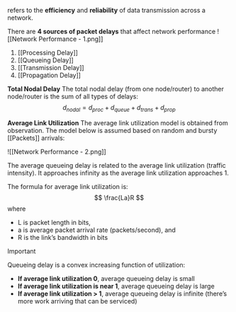 refers to the **efficiency** and **reliability** of data transmission across a network.

There are **4 sources of packet delays** that affect network performance
![[Network Performance - 1.png]]

1. [[Processing Delay]]
2. [[Queueing Delay]]
3. [[Transmission Delay]]
4. [[Propagation Delay]]

**Total Nodal Delay**
The total nodal delay (from one node/router) to another node/router is the sum of all types of delays: 
$$
d_{nodal}=d_{proc}+d_{queue}+d_{trans}+d_{prop}
$$

**Average Link Utilization**
The average link utilization model is obtained from observation. The model below is assumed based on random and bursty [[Packets]] arrivals:

![[Network Performance - 2.png]]

The average queueing delay is related to the average link utilization (traffic intensity). It approaches infinity as the average link utilization approaches 1.

The formula for average link utilization is:
$$
\frac{La}R
$$
where 
- L is packet length in bits, 
- a is average packet arrival rate (packets/second), and 
- R is the link’s bandwidth in bits

>[!IMPORTANT]
>Queueing delay is a convex increasing function of utilization:
>- **If average link utilization 0**, average queueing delay is small
>- **If average link utilization is near 1**, average queueing delay is large
>- **If average link utilization > 1**, average queueing delay is infinite (there’s more work arriving that can be serviced)


